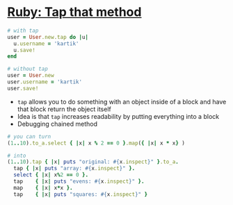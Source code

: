 # [Ruby: Tap that method](https://medium.com/aviabird/ruby-tap-that-method-90c8a801fd6a)

```ruby
# with tap
user = User.new.tap do |u|
  u.username = 'kartik'
  u.save!
end

# without tap
user = User.new
user.username = 'kartik'
user.save!
```

* `tap` allows you to do something with an object inside of a block and have that block return the object itself
* Idea is that `tap` increases readability by putting everything into a block
* Debugging chained method

```ruby
# you can turn
(1..10).to_a.select { |x| x % 2 == 0 }.map({ |x| x * x} )

# into
(1..10).tap { |x| puts "original: #{x.inspect}" }.to_a.
  tap { |x| puts "array: #{x.inspect}" }.
  select { |x| x%2 == 0 }.
  tap    { |x| puts "evens: #{x.inspect}" }.
  map    { |x| x*x }.
  tap    { |x| puts "squares: #{x.inspect}" }
```
